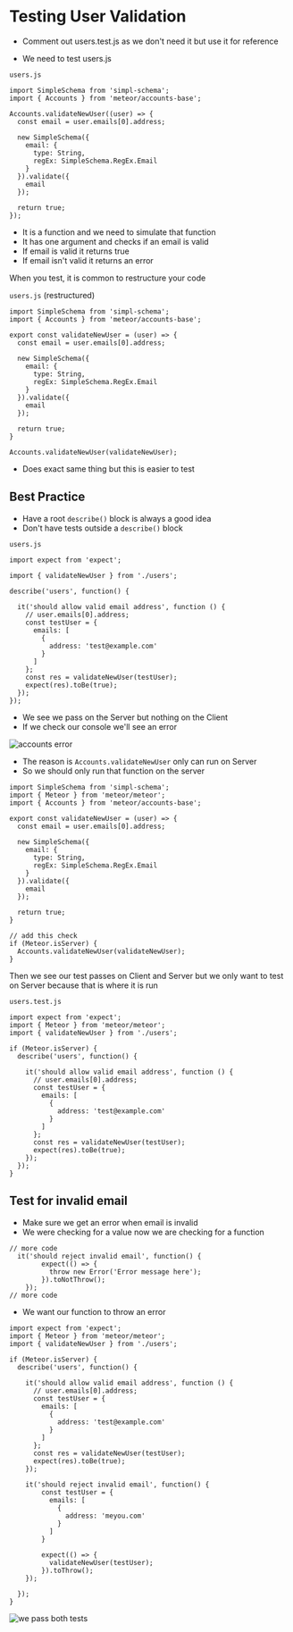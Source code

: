 # Testing User Validation

* Comment out users.test.js as we don't need it but use it for reference

* We need to test users.js

`users.js`

```
import SimpleSchema from 'simpl-schema';
import { Accounts } from 'meteor/accounts-base';

Accounts.validateNewUser((user) => {
  const email = user.emails[0].address;

  new SimpleSchema({
    email: {
      type: String,
      regEx: SimpleSchema.RegEx.Email
    }
  }).validate({
    email
  });

  return true;
});
```

* It is a function and we need to simulate that function
* It has one argument and checks if an email is valid
* If email is valid it returns true
* If email isn't valid it returns an error

When you test, it is common to restructure your code

`users.js` (restructured)

```
import SimpleSchema from 'simpl-schema';
import { Accounts } from 'meteor/accounts-base';

export const validateNewUser = (user) => {
  const email = user.emails[0].address;

  new SimpleSchema({
    email: {
      type: String,
      regEx: SimpleSchema.RegEx.Email
    }
  }).validate({
    email
  });

  return true;
}

Accounts.validateNewUser(validateNewUser);
```

* Does exact same thing but this is easier to test

## Best Practice
* Have a root `describe()` block is always a good idea
* Don't have tests outside a `describe()` block

`users.js`

```
import expect from 'expect';

import { validateNewUser } from './users';

describe('users', function() {

  it('should allow valid email address', function () {
    // user.emails[0].address;
    const testUser = {
      emails: [
        {
          address: 'test@example.com'
        }
      ]
    };
    const res = validateNewUser(testUser);
    expect(res).toBe(true);
  });
});
```

* We see we pass on the Server but nothing on the Client
* If we check our console we'll see an error

![accounts error](https://i.imgur.com/E3MfNru.png)

* The reason is `Accounts.validateNewUser` only can run on Server
* So we should only run that function on the server

```
import SimpleSchema from 'simpl-schema';
import { Meteor } from 'meteor/meteor';
import { Accounts } from 'meteor/accounts-base';

export const validateNewUser = (user) => {
  const email = user.emails[0].address;

  new SimpleSchema({
    email: {
      type: String,
      regEx: SimpleSchema.RegEx.Email
    }
  }).validate({
    email
  });

  return true;
}

// add this check
if (Meteor.isServer) {
  Accounts.validateNewUser(validateNewUser);
}
```

Then we see our test passes on Client and Server but we only want to test on Server because that is where it is run

`users.test.js`

```
import expect from 'expect';
import { Meteor } from 'meteor/meteor';
import { validateNewUser } from './users';

if (Meteor.isServer) {
  describe('users', function() {

    it('should allow valid email address', function () {
      // user.emails[0].address;
      const testUser = {
        emails: [
          {
            address: 'test@example.com'
          }
        ]
      };
      const res = validateNewUser(testUser);
      expect(res).toBe(true);
    });
  });
}
```

## Test for invalid email
* Make sure we get an error when email is invalid
* We were checking for a value now we are checking for a function

```
// more code
  it('should reject invalid email', function() {
        expect(() => {
          throw new Error('Error message here');
        }).toNotThrow();
    });
// more code
```

* We want our function to throw an error

```
import expect from 'expect';
import { Meteor } from 'meteor/meteor';
import { validateNewUser } from './users';

if (Meteor.isServer) {
  describe('users', function() {

    it('should allow valid email address', function () {
      // user.emails[0].address;
      const testUser = {
        emails: [
          {
            address: 'test@example.com'
          }
        ]
      };
      const res = validateNewUser(testUser);
      expect(res).toBe(true);
    });

    it('should reject invalid email', function() {
        const testUser = {
          emails: [
            {
              address: 'meyou.com'
            }
          ]
        }

        expect(() => {
          validateNewUser(testUser);
        }).toThrow();
    });

  });
}
```

![we pass both tests](https://i.imgur.com/GnX0jT9.png)
